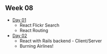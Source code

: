 ## Week 08

- [Day 01](wk_08_day01.md)
    - React Flickr Search
    - React Routing
- [Day 02](wk_08_day02.md)
    - React with Rails backend - Client/Server
    - Burning Airlines!
